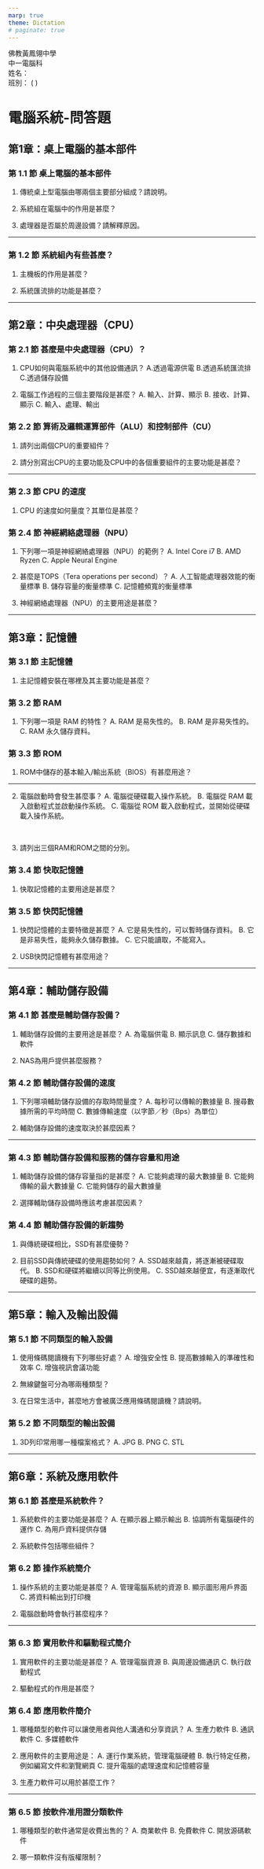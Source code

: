 ```yaml
---
marp: true
theme: Dictation
# paginate: true
---
```


<div class="header-info">
<div class="school-info">佛教黃鳳翎中學</div>
<div class="exam-info">中一電腦科</div>
</div>

<div class="student-info">
<div class="name-field">
<span class="field-label">姓名：</span>
<span class="field-line"></span>
</div>
<div class="class-field">
<span class="field-label">班別：</span>
<span class="field-line"></span>
<span class="class-brackets">(   )</span>
</div>
</div>

# 電腦系統-問答題

## 第1章：桌上電腦的基本部件

### 第 1.1 節 桌上電腦的基本部件
1. 傳統桌上型電腦由哪兩個主要部分組成？請說明。

<div class="answer-space"></div>
<div class="answer-space"></div>
<div class="answer-space"></div>

2. 系統組在電腦中的作用是甚麼？

<div class="answer-space"></div>
<div class="answer-space"></div>
<div class="answer-space"></div>

3. 處理器是否屬於周邊設備？請解釋原因。

<div class="answer-space"></div>
<div class="answer-space"></div>
<div class="answer-space"></div>

---

### 第 1.2 節 系統組內有些甚麼？

1. 主機板的作用是甚麼？

<div class="answer-space"></div>
<div class="answer-space"></div>
<div class="answer-space"></div>

2. 系統匯流排的功能是甚麼？

<div class="answer-space"></div>
<div class="answer-space"></div>
<div class="answer-space"></div>

---

## 第2章：中央處理器（CPU）

### 第 2.1 節 甚麼是中央處理器（CPU）？
1.	 CPU如何與電腦系統中的其他設備通訊？
A.透過電源供電
B.透過系統匯流排
C.透過儲存設備


2.	電腦工作過程的三個主要階段是甚麼？
    A. 輸入、計算、顯示
    B. 接收、計算、顯示
    C. 輸入、處理、輸出

### 第 2.2 節 算術及邏輯運算部件（ALU）和控制部件（CU）
1. 請列出兩個CPU的重要組件？

<div class="answer-space"></div>
<div class="answer-space"></div>
<div class="answer-space"></div>

2. 請分別寫出CPU的主要功能及CPU中的各個重要組件的主要功能是甚麼？

<div class="answer-space"></div>
<div class="answer-space"></div>
<div class="answer-space"></div>
<div class="answer-space"></div>
<div class="answer-space"></div>

---

### 第 2.3 節 CPU 的速度
1. CPU 的速度如何量度？其單位是甚麼？

<div class="answer-space"></div>
<div class="answer-space"></div>
<div class="answer-space"></div>

### 第 2.4 節 神經網絡處理器（NPU）

1.	 下列哪一項是神經網絡處理器（NPU）的範例？
A. Intel Core i7
B. AMD Ryzen
C. Apple Neural Engine


2.	甚麼是TOPS（Tera operations per second）？
    A. 人工智能處理器效能的衡量標準
    B. 儲存容量的衡量標準
    C. 記憶體頻寬的衡量標準


3. 神經網絡處理器（NPU）的主要用途是甚麼？

<div class="answer-space"></div>
<div class="answer-space"></div>
<div class="answer-space"></div>

---

## 第3章：記憶體

### 第 3.1 節 主記憶體
1. 主記憶體安裝在哪裡及其主要功能是甚麼？

<div class="answer-space"></div>
<div class="answer-space"></div>
<div class="answer-space"></div>

### 第 3.2 節 RAM
1.	下列哪一項是 RAM 的特性？
A. RAM 是易失性的。
B. RAM 是非易失性的。
C. RAM 永久儲存資料。


### 第 3.3 節 ROM
1. ROM中儲存的基本輸入/輸出系統（BIOS）有甚麼用途？

<div class="answer-space"></div>
<div class="answer-space"></div>
<div class="answer-space"></div>

---

2.	電腦啟動時會發生甚麼事？
A. 電腦從硬碟載入操作系統。
B. 電腦從 RAM 載入啟動程式並啟動操作系統。
C. 電腦從 ROM 載入啟動程式，並開始從硬碟載入操作系統。
<br>


3. 請列出三個RAM和ROM之間的分別。
<div class="answer-space"></div>
<div class="answer-space"></div>
<div class="answer-space"></div>



### 第 3.4 節 快取記憶體
1. 快取記憶體的主要用途是甚麼？

<div class="answer-space"></div>
<div class="answer-space"></div>
<div class="answer-space"></div>

### 第 3.5 節 快閃記憶體
1.	快閃記憶體的主要特徵是甚麼？
A. 它是易失性的，可以暫時儲存資料。
B. 它是非易失性，能夠永久儲存數據。
C. 它只能讀取，不能寫入。


2. USB快閃記憶體有甚麼用途？

<div class="answer-space"></div>
<div class="answer-space"></div>
<div class="answer-space"></div>

---

## 第4章：輔助儲存設備

### 第 4.1 節 甚麼是輔助儲存設備？
1.	輔助儲存設備的主要用途是甚麼？
A. 為電腦供電
B. 顯示訊息
C. 儲存數據和軟件


2. NAS為用戶提供甚麼服務？

<div class="answer-space"></div>
<div class="answer-space"></div>
<div class="answer-space"></div>


### 第 4.2 節 輔助儲存設備的速度
1.	下列哪項輔助儲存設備的存取時間量度？
A. 每秒可以傳輸的數據量
B. 搜尋數據所需的平均時間
C. 數據傳輸速度（以字節／秒（Bps）為單位）


2. 輔助儲存設備的速度取決於甚麼因素？

<div class="answer-space"></div>
<div class="answer-space"></div>

---

### 第 4.3 節 輔助儲存設備和服務的儲存容量和用途
1.	輔助儲存設備的儲存容量指的是甚麼？
A. 它能夠處理的最大數據量
B. 它能夠傳輸的最大數據量
C. 它能夠儲存的最大數據量

2. 選擇輔助儲存設備時應該考慮甚麼因素？

<div class="answer-space"></div>
<div class="answer-space"></div>
<div class="answer-space"></div>


### 第 4.4 節 輔助儲存設備的新趨勢
1. 與傳統硬碟相比，SSD有甚麼優勢？

<div class="answer-space"></div>
<div class="answer-space"></div>
<div class="answer-space"></div>


2.	目前SSD與傳統硬碟的使用趨勢如何？
A. SSD越來越貴，將逐漸被硬碟取代。
B. SSD和硬碟將繼續以同等比例使用。
C. SSD越來越便宜，有逐漸取代硬碟的趨勢。


---

## 第5章：輸入及輸出設備

### 第 5.1 節 不同類型的輸入設備
1.	使用條碼閱讀機有下列哪些好處？
A. 增強安全性
B. 提高數據輸入的準確性和效率
C. 增強視訊會議功能


2. 無線鍵盤可分為哪兩種類型？

<div class="answer-space"></div>
<div class="answer-space"></div>
<div class="answer-space"></div>

3. 在日常生活中，甚麼地方會被廣泛應用條碼閱讀機？請說明。

<div class="answer-space"></div>
<div class="answer-space"></div>
<div class="answer-space"></div>


### 第 5.2 節 不同類型的輸出設備
1.	3D列印常用哪一種檔案格式？
A. JPG
B. PNG
C. STL


---

## 第6章：系統及應用軟件

### 第 6.1 節 甚麼是系統軟件？
1.	系統軟件的主要功能是甚麼？
A. 在顯示器上顯示輸出
B. 協調所有電腦硬件的運作
C. 為用戶資料提供存儲


2. 系統軟件包括哪些組件？

<div class="answer-space"></div>
<div class="answer-space"></div>
<div class="answer-space"></div>

### 第 6.2 節 操作系統簡介
1.	操作系統的主要功能是甚麼？
A. 管理電腦系統的資源
B. 顯示圖形用戶界面
C. 將資料輸出到打印機


2. 電腦啟動時會執行甚麼程序？

<div class="answer-space"></div>
<div class="answer-space"></div>
<div class="answer-space"></div>

---

### 第 6.3 節 實用軟件和驅動程式簡介
1.	實用軟件的主要功能是甚麼？
A. 管理電腦資源
B. 與周邊設備通訊
C. 執行啟動程式


2. 驅動程式的作用是甚麼？

<div class="answer-space"></div>
<div class="answer-space"></div>
<div class="answer-space"></div>

### 第 6.4 節 應用軟件簡介
1.	哪種類型的軟件可以讓使用者與他人溝通和分享資訊？
A. 生產力軟件
B. 通訊軟件
C. 多媒體軟件	

2. 應用軟件的主要用途是：
A. 運行作業系統，管理電腦硬體
B. 執行特定任務，例如編寫文件和瀏覽網頁
C. 提升電腦的處理速度和記憶體容量

3. 生產力軟件可以用於甚麼工作？

<div class="answer-space"></div>
<div class="answer-space"></div>
<div class="answer-space"></div>

---



### 第 6.5 節 按軟件准用證分類軟件
1.	哪種類型的軟件通常是收費出售的？
A. 商業軟件
B. 免費軟件
C. 開放源碼軟件


2. 哪一類軟件沒有版權限制？

<div class="answer-space"></div>
<div class="answer-space"></div>
<div class="answer-space"></div>